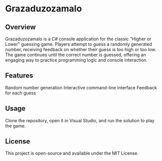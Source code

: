 # **Grazaduzozamalo**
## **Overview**
Grazaduzozamalo is a C# console application for the classic "Higher or Lower" guessing game. Players attempt to guess a randomly generated number, receiving feedback on whether their guess is too high or too low. The game continues until the correct number is guessed, offering an engaging way to practice programming logic and console interaction.

## **Features**
Random number generation
Interactive command-line interface
Feedback for each guess

## **Usage**
Clone the repository, open it in Visual Studio, and run the solution to play the game.

## **License**
This project is open-source and available under the MIT License.
